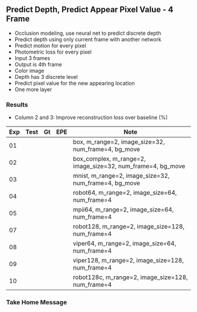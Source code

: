 ## Predict Depth, Predict Appear Pixel Value - 4 Frame 

- Occlusion modeling, use neural net to predict discrete depth 
- Predict depth using only current frame with another network
- Predict motion for every pixel
- Photometric loss for every pixel
- Input 3 frames
- Output is 4th frame
- Color image
- Depth has 3 discrete level
- Predict pixel value for the new appearing location
- One more layer

### Results

- Column 2 and 3: Improve reconstruction loss over baseline (%) 

| Exp  | Test | Gt   | EPE  | Note |
| ---- | ---- | ---- | ---- | ---- | 
| 01   |  |  |  | box, m_range=2, image_size=32, num_frame=4, bg_move |
| 02   |  |  |  | box_complex, m_range=2, image_size=32, num_frame=4, bg_move |
| 03   |  |  |  | mnist, m_range=2, image_size=32, num_frame=4, bg_move |
| 04   |  |  |  | robot64, m_range=2, image_size=64, num_frame=4 |
| 05   |  |  |  | mpii64, m_range=2, image_size=64, num_frame=4 |
| 07   |  |  |  | robot128, m_range=2, image_size=128, num_frame=4 |
| 08   |  |  |  | viper64, m_range=2, image_size=64, num_frame=4 |
| 09   |  |  |  | viper128, m_range=2, image_size=128, num_frame=4 |
| 10   |  |  |  | robot128c, m_range=2, image_size=128, num_frame=4 |

### Take Home Message

